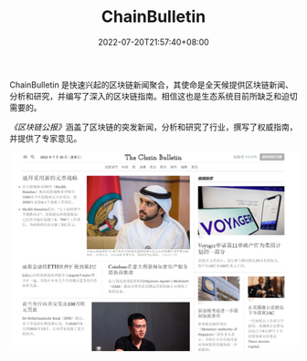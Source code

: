 ﻿---
weight: 
title: "ChainBulletin"
description: "ChainBulletin 是快速兴起的区块链新闻聚合，其使命是全天候提供区块链新闻、分析和研究，并编写了深入的区块链指南"
date: 2022-07-20T21:57:40+08:00
lastmod: 2022-07-20T16:45:40+08:00
draft: false
authors: ["MineW"]
featuredImage: "chainbulletin.jpg"
link: "https://chainbulletin.com/"
tags: ["元宇宙资讯","ChainBulletin"]
categories: ["navigation"]
navigation: ["元宇宙资讯"]
lightgallery: true
toc: true
pinned: false
recommend: false
recommend1: false
---
ChainBulletin 是快速兴起的区块链新闻聚合，其使命是全天候提供区块链新闻、分析和研究，并编写了深入的区块链指南。相信这也是生态系统目前所缺乏和迫切需要的。

*‎《区块链公报》‎*‎涵盖了区块链的突发新闻，分析和研究了行业，撰写了权威指南，并提供了专家意见。‎

![image-20220720101318064](image-20220720101318064.png)